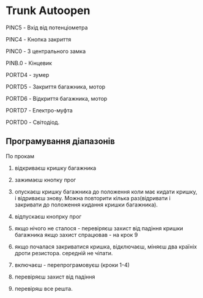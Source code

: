 Trunk Autoopen
==============


PINC5 - Вхід від потенціометра

PINC4 - Кнопка закриття

PINC0 - З центрального замка

PINB.0 - Кінцевик


PORTD4 - зумер

PORTD5 - Закриття багажника, мотор

PORTD6 - Відкриття багажника, мотор

PORTD7 - Електро-муфта

PORTD0 - Світодіод.





Програмування діапазонів
--------------

По прокам

1. відкриваєш кришку багажника
 
2. зажимаєш кнопку прог

3. опускаєш кришку багажника до положення коли має кидати кришку, і відриваєш знову.
       Можна повторити кілька раз(відривати і закривати до положення кидання кришки багажника).

4. відпускаєш кнопрку прог

5. якщо нічого не сталося - перевіряєш захист від падіння кришки багажника
   якщо захист спрацював - на крок 9 

6. якщо почалася закриватися кришка, відключаєш, міняєш два країніх дроти резистора. середній не чіпати.

7. включаєш - перепрограмовуєш (кроки 1-4)

8. перевіряєш захист від падіння

9. перевіряш все решта.
